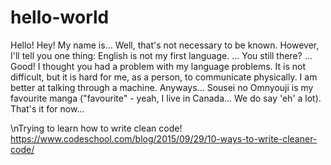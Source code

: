 # hello-world
Hello! Hey!
My name is... Well, that's not necessary to be known.
However, I'll tell you one thing: English is not my first language.
...
You still there?
...
Good! I thought you had a problem with my language problems. It is not difficult, but
it is hard for me, as a person, to communicate physically. I am better at talking 
through a machine. 
Anyways... Sousei no Omnyouji is my favourite manga ("favourite" - yeah, I live in Canada... 
We do say 'eh' a lot).
That's it for now...



\nTrying to learn how to write clean code!
https://www.codeschool.com/blog/2015/09/29/10-ways-to-write-cleaner-code/
